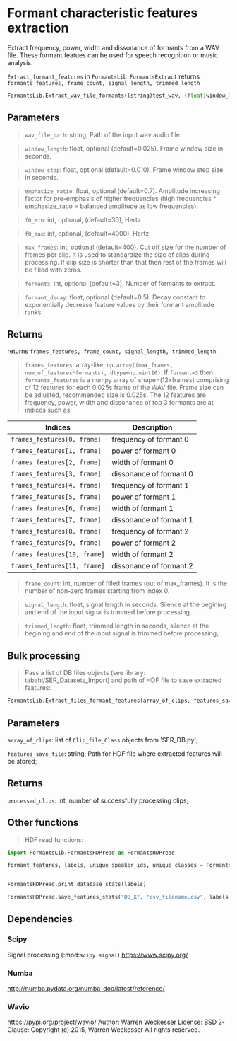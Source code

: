 # Formant characteristic features extraction

Extract frequency, power, width and dissonance of formants from a WAV file. These formant featues can be used for speech recognition or music analysis.

`Extract_formant_features` in `FormantsLib.FormantsExtract` returns `formants_features, frame_count, signal_length, trimmed_length`

```python
FormantsLib.Extract_wav_file_formants((string)test_wav, (float)window_length=0.025, (float)window_step=0.010, (float)emphasize_ratio=0.7, (int)f0_min=30, (int)f0_max=4000, (int)max_frames=400, (int)max_formants=0.5)
```
Parameters
----------

>`wav_file_path`: string, Path of the input wav audio file.

>`window_length`: float, optional (default=0.025). Frame window size in seconds.

>`window_step`: float, optional (default=0.010). Frame window step size in seconds.

>`emphasize_ratio`: float, optional (default=0.7). Amplitude increasing factor for pre-emphasis of higher frequencies (high frequencies * emphasize_ratio = balanced amplitude as low frequencies).

>`f0_min`: int, optional, (default=30), Hertz.

>`f0_max`: int, optional, (default=4000), Hertz.
    
>`max_frames`: int, optional (default=400). Cut off size for the number of frames per clip. It is used to standardize the size of clips during processing. If clip size is shorter than that then rest of the frames will be filled with zeros. 
    
>`formants`: int, optional (default=3). Number of formants to extract.

>`formant_decay`: float, optional (default=0.5). Decay constant to exponentially decrease feature values by their formant amplitude ranks.

Returns
-------

returns `frames_features, frame_count, signal_length, trimmed_length`

>`frames_features`: array-like, `np.array((max_frames, num_of_features*formants), dtype=np.uint16)`. If `formant=3` then `formants_features` is a numpy array of shape=(12xframes) comprising of 12 features for each 0.025s frame of the WAV file. Frame size can be adjusted, recommended size is 0.025s. 
The 12 features are frequency, power, width and dissonance of top 3 formants are at indices such as:


Indices | Description
------------ | -------------
`frames_features[0, frame]`| frequency of formant 0
`frames_features[1, frame]`| power of formant 0
`frames_features[2, frame]`| width of formant 0
`frames_features[3, frame]`| dissonance of formant 0
`frames_features[4, frame]`| frequency of formant 1
`frames_features[5, frame]`| power of formant 1
`frames_features[6, frame]`| width of formant 1
`frames_features[7, frame]`| dissonance of formant 1
`frames_features[8, frame]`| frequency of formant 2
`frames_features[9, frame]`| power of formant 2
`frames_features[10, frame]`| width of formant 2
`frames_features[11, frame]`| dissonance of formant 2


>`frame_count`: int, number of filled frames (out of max_frames). It is the number of non-zero frames starting from index 0.

>`signal_length`: float, signal length in seconds. Silence at the begining and end of the input signal is trimmed before processing.

>`trimmed_length`: float, trimmed length in seconds, silence at the begining and end of the input signal is trimmed before processing;

    



## Bulk processing

>Pass a list of DB files objects (see library: tabahi/SER_Datasets_Import) and path of HDF file to save extracted features:

```python
FormantsLib.Extract_files_formant_features(array_of_clips, features_save_file, window_length=0.025, window_step=0.010, emphasize_ratio=0.7,  f0_min=30, f0_max=4000, max_frames=400, formants=3,)
```

Parameters
----------

`array_of_clips`: list of `Clip_file_Class` objects from 'SER_DB.py';

`features_save_file`: string, Path for HDF file where extracted features will be stored;


Returns
-------


`processed_clips`: int, number of successfully processing clips;


## Other functions

>HDF read functions:

```python
import FormantsLib.FormantsHDPread as FormantsHDPread

formant_features, labels, unique_speaker_ids, unique_classes = FormantsHDPread.import_features_from_HDF(storage_file, window_len, window_step, deselect_labels=['B'])


FormantsHDPread.print_database_stats(labels)

FormantsHDPread.save_features_stats("DB_X", "csv_filename.csv", labels, formant_features)
```

## Dependencies

### Scipy

Signal processing (:mod:`scipy.signal`)
<https://www.scipy.org/>

### Numba

<http://numba.pydata.org/numba-doc/latest/reference/>

### Wavio

<https://pypi.org/project/wavio/>
Author: Warren Weckesser
License: BSD 2-Clause:
Copyright (c) 2015, Warren Weckesser
All rights reserved.
